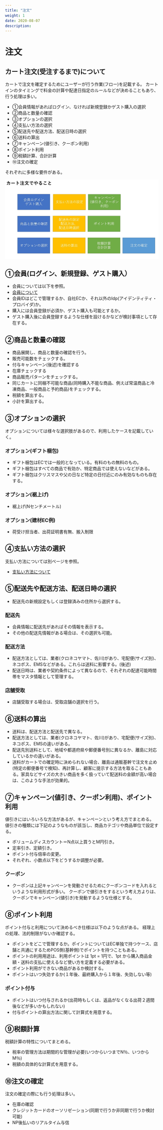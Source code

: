 ```yaml
---
title: "注文"
weight: 1
date: 2020-08-07
description: 
---
```


# 注文
## カート注文(受注するまで)について
カートで注文を確定するためにユーザーが行う作業(フロー)を記載する。
カートインのタイミングで料金の計算や配達日指定のルールなどが決めることもあり、行う処理は多い。

- ①会員情報があればログイン、なければ新規登録かゲスト購入の選択
- ②商品と数量の確認
- ③オプションの選択
- ④支払い方法の選択
- ⑤配送先や配送方法、配送日時の選択
- ⑥送料の算出
- ⑦キャンペーン(値引き、クーポン利用)
- ⑧ポイント利用
- ⑨税額計算、合計計算
- ⑩注文の確定

それぞれに多様な要件がある。

![受注後のステータスフロー](../media/order.jpg)


## ①会員(ログイン、新規登録、ゲスト購入）
- 会員については以下を参照。
- [会員について](../customer/)
- 会員IDはどこで管理するか、自社ECか、それ以外のIdp(アイデンティティ・プロバイダ)か。
- 購入には会員登録が必須か、ゲスト購入も可能とするか。
- ゲスト購入後に会員登録するような仕様を設けるかなどが検討事項として存在する。


## ②商品と数量の確認
- 商品展開し、商品と数量の確認を行う。
- 販売可能数をチェックする。
- 付与キャンペーン(後述)を確認する
- 在庫チェックする
- 商品販売パターンをチェックする。
- 同じカートに同梱不可能な商品(同時購入不能な商品、例えば常温商品と冷凍商品、一般商品と予約商品)をチェックする。
- 税額を算出する。
- 小計を算出する。


## ③オプションの選択
オプションについては様々な選択肢があるので、利用したケースを記載していく。

### オプション(ギフト梱包)
- ギフト梱包はECでは一般的となっている。有料のもの無料のもの。
- ギフト梱包はすべての商品で有効か、特定商品では使えないなどがある。
- ギフト梱包はクリスマスや父の日など特定の日付近にのみ有効なものも存在する。

### オプション(裾上げ)
- 裾上げ(Nセンチメートル)

### オプション(建材EC例)
- 荷受け担当者、出荷証明書有無、搬入制限


## ④支払い方法の選択
支払い方法については別ページを参照。
- [支払い方法について](../payment)


## ⑤配送先や配送方法、配送日時の選択
- 配送先の新規設定もしくは登録済みの住所から選択する。


### 配送先
- 会員情報に配送先があればその情報を表示する。
- その他の配送先情報がある場合は、その選択も可能。


### 配送方法
- 配送方法としては、業者(クロネコヤマト、佐川)があり、宅配便(サイズ別)、ネコポス、EMSなどがある。これらは送料に影響する。(後述)
- 配送日時は、業者や契約条件によって異なるので、それぞれの配達可能時間帯をマスタ情報として管理する。


### 店舗受取
- 店舗受取する場合は、受取店舗の選択を行う。


## ⑥送料の算出
- 送料は、配送方法と配送先で異なる。
- 配送方法としては、業者(クロネコヤマト、佐川)があり、宅配便(サイズ別)、ネコポス、EMSの違いがある。
- 配送先別送料として、地域や都道府県や郵便番号別に異なるか、離島に対応しているかの違いがある。
- 送料がカートでの確定時に決められない場合、離島は通販基幹で注文を止め(特定の郵便番号で検知)、再計算し、顧客に提示する方法を取ることもある。家具などサイズの大きい商品を多く扱っていて配送料の金額が高い場合は、このような手法が効果的。


## ⑦キャンペーン(値引き、クーポン利用)、ポイント利用
値引きにはいろいろな方法があるが、キャンペーンという考え方でまとめる。
値引きの種類には下記のようなものが該当し、商品カテゴリや商品単位で設定する。

- ボリュームディスカウント＝N点以上買うとM円引き。
- 定率引き、定額引き。
- ポイント付与倍率の変更。
- それぞれ、小数点以下をどうするか調整が必要。


### クーポン
- クーポンは上記キャンペーンを発動させるためにクーポンコードを入れるというような利用形式が多い。
クーポンで値引きをするという考え方よりは、クーポンでキャンペーン(値引き)を発動するような仕様とする。


## ⑧ポイント利用
ポイント付与と利用について決めるべき仕様は以下のような点がある。
経理上の処理、法的制限がないか確認する。

- ポイントをどこで管理するか。ポイントについてはEC単独で持つケース、店舗と共通にするためPOS側(基幹側)でポイントを持つこともある。
- ポイントの利用用途は、利用ポイントは 1pt = 1円で、1pt から購入商品金額・送料の支払に使えるなど使い方を定義する必要がある。
- ポイント利用ができない商品があるか検討する。
- ポイントはいつ失効するか(１年後、最終購入から１年後、失効しない等)


### ポイント付与
- ポイントはいつ付与されるか(出荷時もしくは、返品がなくなる出荷２週間後などが多いかもしれない)
- 付与ポイントの算出方法に関して計算式を用意する。


## ⑨税額計算
税額計算の特性についてまとめる。

- 税率の管理方法は期間的な管理が必要(いつからいつまでN％、いつからM％)
- 税額の具体的な計算式を用意する。


## ⑩注文の確定
注文の確定の際にも行う処理は多い。

- 在庫の確認
- クレジットカードのオーソリゼーション(同期で行うか非同期で行うか検討可能)
- NP後払いのリアルタイム与信


